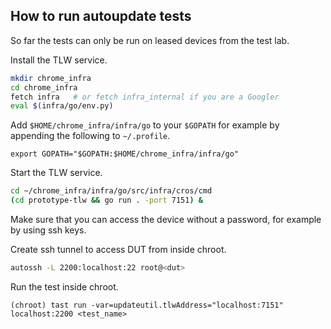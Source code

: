 ## How to run autoupdate tests

So far the tests can only be run on leased devices from the test lab.

Install the TLW service.
```bash
mkdir chrome_infra
cd chrome_infra
fetch infra   # or fetch infra_internal if you are a Googler
eval $(infra/go/env.py)
```

Add `$HOME/chrome_infra/infra/go` to your `$GOPATH` for example by appending
the following to `~/.profile`.
```
export GOPATH="$GOPATH:$HOME/chrome_infra/infra/go"
```

Start the TLW service.
```bash
cd ~/chrome_infra/infra/go/src/infra/cros/cmd
(cd prototype-tlw && go run . -port 7151) &
```

Make sure that you can access the device without a password, for example by
using ssh keys.

Create ssh tunnel to access DUT from inside chroot.
```bash
autossh -L 2200:localhost:22 root@<dut>
```

Run the test inside chroot.
```
(chroot) tast run -var=updateutil.tlwAddress="localhost:7151" localhost:2200 <test_name>
```
